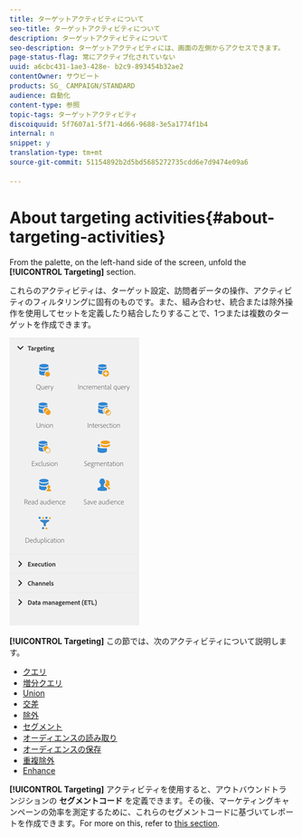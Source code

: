 ```yaml
---
title: ターゲットアクティビティについて
seo-title: ターゲットアクティビティについて
description: ターゲットアクティビティについて
seo-description: ターゲットアクティビティには、画面の左側からアクセスできます。
page-status-flag: 常にアクティブ化されていない
uuid: a6cbc431-1ae3-428e- b2c9-893454b32ae2
contentOwner: サウビート
products: SG_ CAMPAIGN/STANDARD
audience: 自動化
content-type: 参照
topic-tags: ターゲットアクティビティ
discoiquuid: 5f7607a1-5f71-4d66-9688-3e5a1774f1b4
internal: n
snippet: y
translation-type: tm+mt
source-git-commit: 51154892b2d5bd5685272735cdd6e7d9474e09a6

---
```



# About targeting activities{#about-targeting-activities}

From the palette, on the left-hand side of the screen, unfold the **[!UICONTROL Targeting]** section.

これらのアクティビティは、ターゲット設定、訪問者データの操作、アクティビティのフィルタリングに固有のものです。また、組み合わせ、統合または除外操作を使用してセットを定義したり結合したりすることで、1つまたは複数のターゲットを作成できます。

![](assets/wkf_targeting_activities.png)

**[!UICONTROL Targeting]** この節では、次のアクティビティについて説明します。

* [クエリ](../../automating/using/query.md)
* [増分クエリ](../../automating/using/incremental-query.md)
* [Union](../../automating/using/union.md)
* [交差](../../automating/using/intersection.md)
* [除外](../../automating/using/exclusion.md)
* [セグメント](../../automating/using/segmentation.md)
* [オーディエンスの読み取り](../../automating/using/read-audience.md)
* [オーディエンスの保存](../../automating/using/save-audience.md)
* [重複除外](../../automating/using/deduplication.md)
* [Enhance](../../automating/using/enrichment.md)

**[!UICONTROL Targeting]** アクティビティを使用すると、アウトバウンドトランジションの **セグメントコード** を定義できます。その後、マーケティングキャンペーンの効率を測定するために、これらのセグメントコードに基づいてレポートを作成できます。For more on this, refer to [this section](../../reporting/using/creating-a-report-workflow-segment.md).
